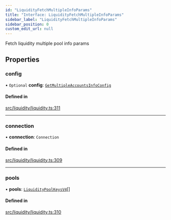 ```yaml
---
id: "LiquidityFetchMultipleInfoParams"
title: "Interface: LiquidityFetchMultipleInfoParams"
sidebar_label: "LiquidityFetchMultipleInfoParams"
sidebar_position: 0
custom_edit_url: null
---
```


Fetch liquidity multiple pool info params

## Properties

### config

• `Optional` **config**: [`GetMultipleAccountsInfoConfig`](GetMultipleAccountsInfoConfig.md)

#### Defined in

[src/liquidity/liquidity.ts:311](https://github.com/alpha-defi/raydium-sdk/blob/108ded9/src/liquidity/liquidity.ts#L311)

___

### connection

• **connection**: `Connection`

#### Defined in

[src/liquidity/liquidity.ts:309](https://github.com/alpha-defi/raydium-sdk/blob/108ded9/src/liquidity/liquidity.ts#L309)

___

### pools

• **pools**: [`LiquidityPoolKeysV4`](../modules.md#liquiditypoolkeysv4)[]

#### Defined in

[src/liquidity/liquidity.ts:310](https://github.com/alpha-defi/raydium-sdk/blob/108ded9/src/liquidity/liquidity.ts#L310)
